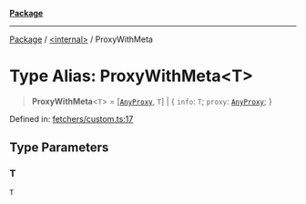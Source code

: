 [**Package**](../../README.md)

***

[Package](../../globals.md) / [\<internal\>](../README.md) / ProxyWithMeta

# Type Alias: ProxyWithMeta\<T\>

> **ProxyWithMeta**\<`T`\> = \[[`AnyProxy`](AnyProxy.md), `T`\] \| \{ `info`: `T`; `proxy`: [`AnyProxy`](AnyProxy.md); \}

Defined in: [fetchers/custom.ts:17](https://github.com/AlexXanderGrib/proxy-master/blob/ca5aa337e3a3c6ac87453a9ce0f2477b801f4bc9/src/fetchers/custom.ts#L17)

## Type Parameters

### T

`T`
